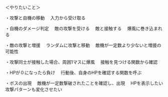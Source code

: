 ＜やりたいこと＞

・攻撃と自機の移動
　入力から受け取る

・自機のダメージ判定
　敵の攻撃を受ける
　敵と接触する
　爆風に巻き込まれる

・敵の攻撃と増援
　ランダムに攻撃と移動
　敵機が一定数より少ないと増援の可能性

・攻撃同士が接触した場合、周囲1マスに爆風
　接触を見つける関数から確認

・HPが０になったら負け
　行動後、自身のHPを確認する関数を呼ぶ

・ボスの出現
　敵機が一定数撃破されたことを確認し、出現
　HPを表示したい
攻撃パターンも変化させたい


